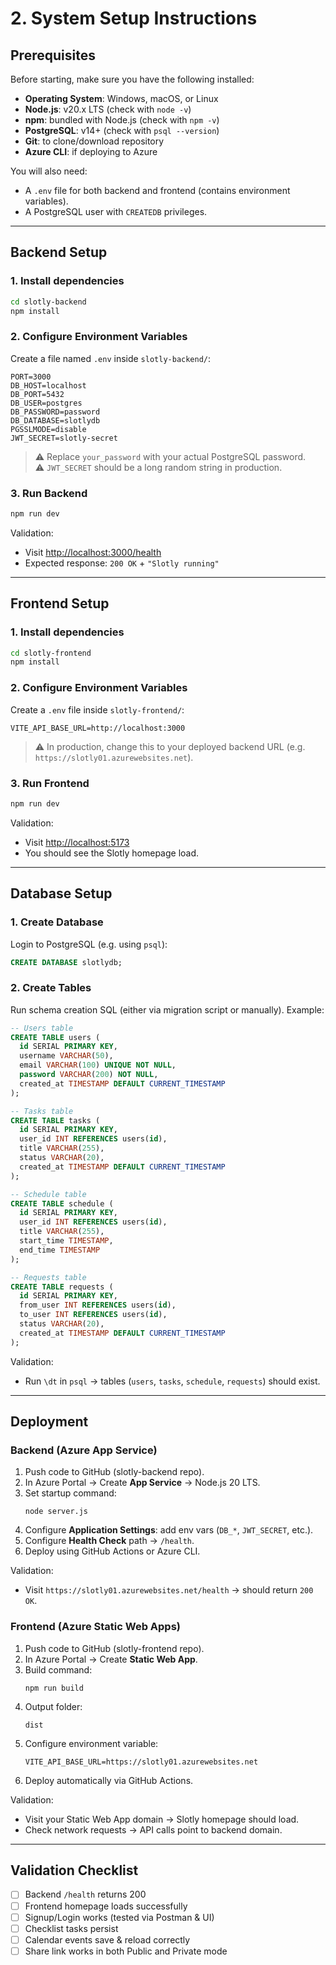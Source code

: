 # 2. System Setup Instructions

## Prerequisites
Before starting, make sure you have the following installed:  
- **Operating System**: Windows, macOS, or Linux  
- **Node.js**: v20.x LTS (check with `node -v`)  
- **npm**: bundled with Node.js (check with `npm -v`)  
- **PostgreSQL**: v14+ (check with `psql --version`)  
- **Git**: to clone/download repository  
- **Azure CLI**: if deploying to Azure  

You will also need:  
- A `.env` file for both backend and frontend (contains environment variables).  
- A PostgreSQL user with `CREATEDB` privileges.  

---

## Backend Setup

### 1. Install dependencies
```bash
cd slotly-backend
npm install
```

### 2. Configure Environment Variables
Create a file named `.env` inside `slotly-backend/`:  
```
PORT=3000
DB_HOST=localhost
DB_PORT=5432
DB_USER=postgres
DB_PASSWORD=password
DB_DATABASE=slotlydb
PGSSLMODE=disable
JWT_SECRET=slotly-secret
```

> ⚠️ Replace `your_password` with your actual PostgreSQL password.  
> ⚠️ `JWT_SECRET` should be a long random string in production.  

### 3. Run Backend
```bash
npm run dev
```
Validation:  
- Visit [http://localhost:3000/health](http://localhost:3000/health)  
- Expected response: `200 OK` + `"Slotly running"`  

---

## Frontend Setup

### 1. Install dependencies
```bash
cd slotly-frontend
npm install
```

### 2. Configure Environment Variables
Create a `.env` file inside `slotly-frontend/`:  
```
VITE_API_BASE_URL=http://localhost:3000
```

> ⚠️ In production, change this to your deployed backend URL (e.g. `https://slotly01.azurewebsites.net`).  

### 3. Run Frontend
```bash
npm run dev
```
Validation:  
- Visit [http://localhost:5173](http://localhost:5173)  
- You should see the Slotly homepage load.  

---

## Database Setup

### 1. Create Database
Login to PostgreSQL (e.g. using `psql`):  
```sql
CREATE DATABASE slotlydb;
```

### 2. Create Tables
Run schema creation SQL (either via migration script or manually). Example:

```sql
-- Users table
CREATE TABLE users (
  id SERIAL PRIMARY KEY,
  username VARCHAR(50),
  email VARCHAR(100) UNIQUE NOT NULL,
  password VARCHAR(200) NOT NULL,
  created_at TIMESTAMP DEFAULT CURRENT_TIMESTAMP
);

-- Tasks table
CREATE TABLE tasks (
  id SERIAL PRIMARY KEY,
  user_id INT REFERENCES users(id),
  title VARCHAR(255),
  status VARCHAR(20),
  created_at TIMESTAMP DEFAULT CURRENT_TIMESTAMP
);

-- Schedule table
CREATE TABLE schedule (
  id SERIAL PRIMARY KEY,
  user_id INT REFERENCES users(id),
  title VARCHAR(255),
  start_time TIMESTAMP,
  end_time TIMESTAMP
);

-- Requests table
CREATE TABLE requests (
  id SERIAL PRIMARY KEY,
  from_user INT REFERENCES users(id),
  to_user INT REFERENCES users(id),
  status VARCHAR(20),
  created_at TIMESTAMP DEFAULT CURRENT_TIMESTAMP
);
```

Validation:  
- Run `\dt` in `psql` → tables (`users`, `tasks`, `schedule`, `requests`) should exist.  

---

## Deployment

### Backend (Azure App Service)
1. Push code to GitHub (slotly-backend repo).  
2. In Azure Portal → Create **App Service** → Node.js 20 LTS.  
3. Set startup command:  
   ```
   node server.js
   ```  
4. Configure **Application Settings**: add env vars (`DB_*`, `JWT_SECRET`, etc.).  
5. Configure **Health Check** path → `/health`.  
6. Deploy using GitHub Actions or Azure CLI.  

Validation:  
- Visit `https://slotly01.azurewebsites.net/health` → should return `200 OK`.  

### Frontend (Azure Static Web Apps)
1. Push code to GitHub (slotly-frontend repo).  
2. In Azure Portal → Create **Static Web App**.  
3. Build command:  
   ```
   npm run build
   ```  
4. Output folder:  
   ```
   dist
   ```  
5. Configure environment variable:  
   ```
   VITE_API_BASE_URL=https://slotly01.azurewebsites.net
   ```  
6. Deploy automatically via GitHub Actions.  

Validation:  
- Visit your Static Web App domain → Slotly homepage should load.  
- Check network requests → API calls point to backend domain.  

---

## Validation Checklist

- [ ] Backend `/health` returns 200  
- [ ] Frontend homepage loads successfully  
- [ ] Signup/Login works (tested via Postman & UI)  
- [ ] Checklist tasks persist  
- [ ] Calendar events save & reload correctly  
- [ ] Share link works in both Public and Private mode  
